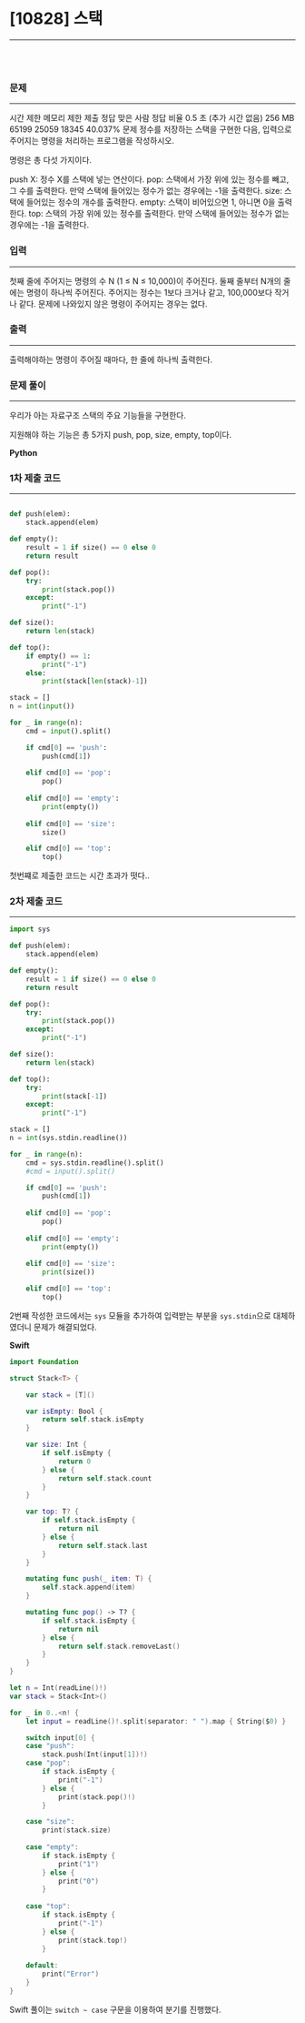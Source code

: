 # [10828] 스택
---
<br>
<br>

### 문제
---

시간 제한	메모리 제한	제출	정답	맞은 사람	정답 비율
0.5 초 (추가 시간 없음)	256 MB	65199	25059	18345	40.037%
문제
정수를 저장하는 스택을 구현한 다음, 입력으로 주어지는 명령을 처리하는 프로그램을 작성하시오.

명령은 총 다섯 가지이다.

push X: 정수 X를 스택에 넣는 연산이다.
pop: 스택에서 가장 위에 있는 정수를 빼고, 그 수를 출력한다. 만약 스택에 들어있는 정수가 없는 경우에는 -1을 출력한다.
size: 스택에 들어있는 정수의 개수를 출력한다.
empty: 스택이 비어있으면 1, 아니면 0을 출력한다.
top: 스택의 가장 위에 있는 정수를 출력한다. 만약 스택에 들어있는 정수가 없는 경우에는 -1을 출력한다.

### 입력
---
첫째 줄에 주어지는 명령의 수 N (1 ≤ N ≤ 10,000)이 주어진다. 둘째 줄부터 N개의 줄에는 명령이 하나씩 주어진다. 주어지는 정수는 1보다 크거나 같고, 100,000보다 작거나 같다. 문제에 나와있지 않은 명령이 주어지는 경우는 없다.

### 출력
---

출력해야하는 명령이 주어질 때마다, 한 줄에 하나씩 출력한다.


### 문제 풀이
---

우리가 아는 자료구조 스택의 주요 기능들을 구현한다.

지원해야 하는 기능은 총 5가지 push, pop, size, empty, top이다.

**Python**

### 1차 제출 코드
---

```python

def push(elem):
    stack.append(elem)

def empty():
    result = 1 if size() == 0 else 0
    return result

def pop():
    try:
        print(stack.pop())
    except:
        print("-1")

def size():
    return len(stack)

def top():
    if empty() == 1:
        print("-1")
    else:
        print(stack[len(stack)-1])

stack = []
n = int(input())

for _ in range(n):
    cmd = input().split()

    if cmd[0] == 'push':
        push(cmd[1])
    
    elif cmd[0] == 'pop':
        pop()
    
    elif cmd[0] == 'empty':
        print(empty())
    
    elif cmd[0] == 'size':
        size()

    elif cmd[0] == 'top':
        top()

```

첫번쨰로 제출한 코드는 시간 초과가 떳다..

### 2차 제출 코드
---
```python
import sys

def push(elem):
    stack.append(elem)

def empty():
    result = 1 if size() == 0 else 0
    return result

def pop():
    try:
        print(stack.pop())
    except:
        print("-1")

def size():
    return len(stack)

def top():
    try:
        print(stack[-1])
    except:
        print("-1")

stack = []
n = int(sys.stdin.readline())

for _ in range(n):
    cmd = sys.stdin.readline().split()
    #cmd = input().split()

    if cmd[0] == 'push':
        push(cmd[1])
    
    elif cmd[0] == 'pop':
        pop()
    
    elif cmd[0] == 'empty':
        print(empty())
    
    elif cmd[0] == 'size':
        print(size())

    elif cmd[0] == 'top':
        top()

```

2번째 작성한 코드에서는 `sys` 모듈을 추가하여 입력받는 부분을 `sys.stdin`으로 대체하였더니 문제가 해결되었다.



**Swift**

```swift
import Foundation

struct Stack<T> {

    var stack = [T]()

    var isEmpty: Bool {
        return self.stack.isEmpty
    }

    var size: Int {
        if self.isEmpty {
            return 0
        } else {
            return self.stack.count
        }
    }

    var top: T? {
        if self.stack.isEmpty {
            return nil
        } else {
            return self.stack.last
        }
    }

    mutating func push(_ item: T) {
        self.stack.append(item)
    }

    mutating func pop() -> T? {
        if self.stack.isEmpty {
            return nil
        } else {
            return self.stack.removeLast()
        }
    }
}

let n = Int(readLine()!)
var stack = Stack<Int>()

for _ in 0..<n! {
    let input = readLine()!.split(separator: " ").map { String($0) }

    switch input[0] {
    case "push":
        stack.push(Int(input[1])!)
    case "pop":
        if stack.isEmpty {
            print("-1")
        } else {
            print(stack.pop()!)
        }

    case "size":
        print(stack.size)
    
    case "empty":
        if stack.isEmpty {
            print("1")
        } else {
            print("0")
        }
        
    case "top":
        if stack.isEmpty {
            print("-1")
        } else {
            print(stack.top!)
        }
    
    default:
        print("Error")
    }
}
```

Swift 풀이는 `switch ~ case` 구문을 이용하여 분기를 진행했다.
